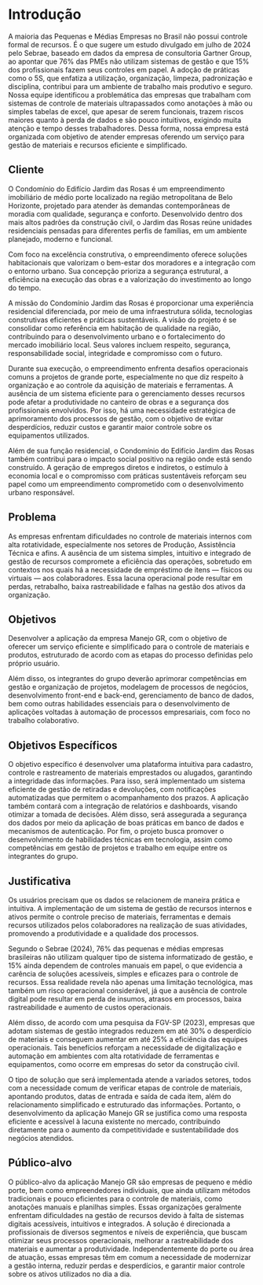 # Introdução

A maioria das Pequenas e Médias Empresas no Brasil não possui controle formal de recursos. É o que sugere um estudo divulgado em julho de 2024 pelo Sebrae, baseado em dados da empresa de consultoria Gartner Group, ao apontar que 76% das PMEs não utilizam sistemas de gestão e que 15% dos profissionais fazem seus controles em papel.
A adoção de práticas como o 5S, que enfatiza a utilização, organização, limpeza, padronização e disciplina, contribui para um ambiente de trabalho mais produtivo e seguro.
Nossa equipe identificou a problemática das empresas que trabalham com sistemas de controle de materiais ultrapassados como anotações à mão ou simples tabelas de excel, que apesar de serem funcionais, trazem riscos maiores quanto à perda de dados e são pouco intuitivos, exigindo muita atenção e tempo desses trabalhadores. Dessa forma, nossa empresa está organizada com objetivo de atender empresas oferendo um serviço para gestão de materiais e recursos eficiente e simplificado.

## Cliente 

O Condomínio do Edifício Jardim das Rosas é um empreendimento imobiliário de médio porte localizado na região metropolitana de Belo Horizonte, projetado para atender às demandas contemporâneas de moradia com qualidade, segurança e conforto. Desenvolvido dentro dos mais altos padrões da construção civil, o Jardim das Rosas reúne unidades residenciais pensadas para diferentes perfis de famílias, em um ambiente planejado, moderno e funcional.

Com foco na excelência construtiva, o empreendimento oferece soluções habitacionais que valorizam o bem-estar dos moradores e a integração com o entorno urbano. Sua concepção prioriza a segurança estrutural, a eficiência na execução das obras e a valorização do investimento ao longo do tempo.

A missão do Condomínio Jardim das Rosas é proporcionar uma experiência residencial diferenciada, por meio de uma infraestrutura sólida, tecnologias construtivas eficientes e práticas sustentáveis. A visão do projeto é se consolidar como referência em habitação de qualidade na região, contribuindo para o desenvolvimento urbano e o fortalecimento do mercado imobiliário local. Seus valores incluem respeito, segurança, responsabilidade social, integridade e compromisso com o futuro.

Durante sua execução, o empreendimento enfrenta desafios operacionais comuns a projetos de grande porte, especialmente no que diz respeito à organização e ao controle da aquisição de materiais e ferramentas. A ausência de um sistema eficiente para o gerenciamento desses recursos pode afetar a produtividade no canteiro de obras e a segurança dos profissionais envolvidos. Por isso, há uma necessidade estratégica de aprimoramento dos processos de gestão, com o objetivo de evitar desperdícios, reduzir custos e garantir maior controle sobre os equipamentos utilizados.

Além de sua função residencial, o Condomínio do Edifício Jardim das Rosas também contribui para o impacto social positivo na região onde está sendo construído. A geração de empregos diretos e indiretos, o estímulo à economia local e o compromisso com práticas sustentáveis reforçam seu papel como um empreendimento comprometido com o desenvolvimento urbano responsável.


## Problema
As empresas enfrentam dificuldades no controle de materiais internos com alta rotatividade, especialmente nos setores de Produção, Assistência Técnica e afins. A ausência de um sistema simples, intuitivo e integrado de gestão de recursos compromete a eficiência das operações, sobretudo em contextos nos quais há a necessidade de empréstimo de itens — físicos ou virtuais — aos colaboradores. Essa lacuna operacional pode resultar em perdas, retrabalho, baixa rastreabilidade e falhas na gestão dos ativos da organização.

## Objetivos

Desenvolver a aplicação da empresa Manejo GR, com o objetivo de oferecer um serviço eficiente e simplificado para o controle de materiais e produtos, estruturado de acordo com as etapas do processo definidas pelo próprio usuário.

Além disso, os integrantes do grupo deverão aprimorar competências em gestão e organização de projetos, modelagem de processos de negócios, desenvolvimento front-end e back-end, gerenciamento de banco de dados, bem como outras habilidades essenciais para o desenvolvimento de aplicações voltadas à automação de processos empresariais, com foco no trabalho colaborativo.

## Objetivos Específicos

O objetivo específico é desenvolver uma plataforma intuitiva para cadastro, controle e rastreamento de materiais emprestados ou alugados, garantindo a integridade das informações. Para isso, será implementado um sistema eficiente de gestão de retiradas e devoluções, com notificações automatizadas que permitem o acompanhamento dos prazos. A aplicação também contará com a integração de relatórios e dashboards, visando otimizar a tomada de decisões. Além disso, será assegurada a segurança dos dados por meio da aplicação de boas práticas em banco de dados e mecanismos de autenticação. Por fim, o projeto busca promover o desenvolvimento de habilidades técnicas em tecnologia, assim como competências em gestão de projetos e trabalho em equipe entre os integrantes do grupo.

## Justificativa

Os usuários precisam que os dados se relacionem de maneira prática e intuitiva. A implementação de um sistema de gestão de recursos internos e ativos permite o controle preciso de materiais, ferramentas e demais recursos utilizados pelos colaboradores na realização de suas atividades, promovendo a produtividade e a qualidade dos processos.

Segundo o Sebrae (2024), 76% das pequenas e médias empresas brasileiras não utilizam qualquer tipo de sistema informatizado de gestão, e 15% ainda dependem de controles manuais em papel, o que evidencia a carência de soluções acessíveis, simples e eficazes para o controle de recursos. Essa realidade revela não apenas uma limitação tecnológica, mas também um risco operacional considerável, já que a ausência de controle digital pode resultar em perda de insumos, atrasos em processos, baixa rastreabilidade e aumento de custos operacionais.

Além disso, de acordo com uma pesquisa da FGV-SP (2023), empresas que adotam sistemas de gestão integrados reduzem em até 30% o desperdício de materiais e conseguem aumentar em até 25% a eficiência das equipes operacionais. Tais benefícios reforçam a necessidade de digitalização e automação em ambientes com alta rotatividade de ferramentas e equipamentos, como ocorre em empresas do setor da construção civil.

O tipo de solução que será implementada atende a variados setores, todos com a necessidade comum de verificar etapas de controle de materiais, apontando produtos, datas de entrada e saída de cada item, além do relacionamento simplificado e estruturado das informações. Portanto, o desenvolvimento da aplicação Manejo GR se justifica como uma resposta eficiente e acessível à lacuna existente no mercado, contribuindo diretamente para o aumento da competitividade e sustentabilidade dos negócios atendidos.

## Público-alvo

O público-alvo da aplicação Manejo GR são empresas de pequeno e médio porte, bem como empreendedores individuais, que ainda utilizam métodos tradicionais e pouco eficientes para o controle de materiais, como anotações manuais e planilhas simples. Essas organizações geralmente enfrentam dificuldades na gestão de recursos devido à falta de sistemas digitais acessíveis, intuitivos e integrados. A solução é direcionada a profissionais de diversos segmentos e níveis de experiência, que buscam otimizar seus processos operacionais, melhorar a rastreabilidade dos materiais e aumentar a produtividade. Independentemente do porte ou área de atuação, essas empresas têm em comum a necessidade de modernizar a gestão interna, reduzir perdas e desperdícios, e garantir maior controle sobre os ativos utilizados no dia a dia.

